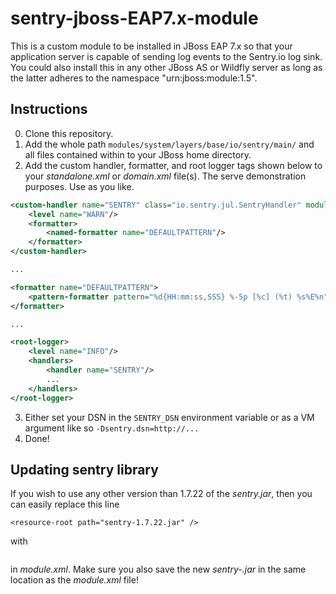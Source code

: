 # sentry-jboss-EAP7.x-module
This is a custom module to be installed in JBoss EAP 7.x so that your application server is capable of sending log events to the Sentry.io log sink.
You could also install this in any other JBoss AS or Wildfly server as long as the latter adheres to the namespace "urn:jboss:module:1.5".

## Instructions
0. Clone this repository.
1. Add the whole path `modules/system/layers/base/io/sentry/main/` and all files contained within to your JBoss home directory.
2. Add the custom handler, formatter, and root logger tags shown below to your *standalone.xml* or *domain.xml* file(s). The serve demonstration purposes. Use as you like.
```xml
<custom-handler name="SENTRY" class="io.sentry.jul.SentryHandler" module="io.sentry">  
	<level name="WARN"/>  
	<formatter>  
		<named-formatter name="DEFAULTPATTERN"/>
	</formatter>
</custom-handler>

...

<formatter name="DEFAULTPATTERN">
	<pattern-formatter pattern="%d{HH:mm:ss,SSS} %-5p [%c] (%t) %s%E%n"/>
</formatter>

...

<root-logger>
	<level name="INFO"/>
	<handlers>
		<handler name="SENTRY"/>
		...
	</handlers>
</root-logger>
```
3. Either set your DSN in the `SENTRY_DSN` environment variable or as a VM argument like so `-Dsentry.dsn=http://...`
5. Done!

## Updating sentry library
If you wish to use any other version than 1.7.22 of the *sentry.jar*, then you can easily replace this line
```
<resource-root path="sentry-1.7.22.jar" />
```
with
```<resource-root path="sentry-<your version number>.jar" />
```
in *module.xml*.
Make sure you also save the new *sentry-<your version number>.jar* in the same location as the *module.xml* file!

